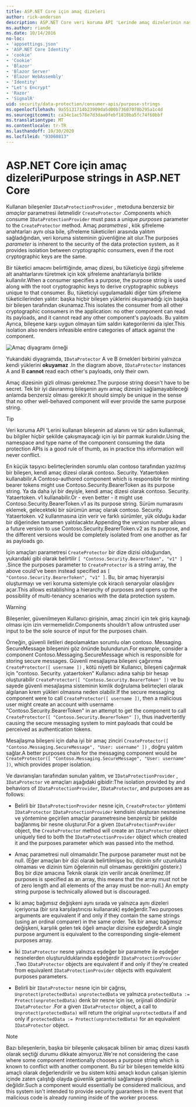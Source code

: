 ```yaml
---
title: ASP.NET Core için amaç dizeleri
author: rick-anderson
description: ASP.NET Core veri koruma API 'Lerinde amaç dizelerinin nasıl kullanıldığını öğrenin.
ms.author: riande
ms.date: 10/14/2016
no-loc:
- 'appsettings.json'
- 'ASP.NET Core Identity'
- 'cookie'
- 'Cookie'
- 'Blazor'
- 'Blazor Server'
- 'Blazor WebAssembly'
- 'Identity'
- "Let's Encrypt"
- 'Razor'
- 'SignalR'
uid: security/data-protection/consumer-apis/purpose-strings
ms.openlocfilehash: 9a55131714b23909da5d00b73607078b295a1c4d
ms.sourcegitcommit: ca34c1ac578e7d3daa0febf1810ba5fc74f60bbf
ms.translationtype: MT
ms.contentlocale: tr-TR
ms.lasthandoff: 10/30/2020
ms.locfileid: "93060813"
---
```

# <a name="purpose-strings-in-aspnet-core"></a><span data-ttu-id="37643-103">ASP.NET Core için amaç dizeleri</span><span class="sxs-lookup"><span data-stu-id="37643-103">Purpose strings in ASP.NET Core</span></span>

<a name="data-protection-consumer-apis-purposes"></a>

<span data-ttu-id="37643-104">Kullanan bileşenler `IDataProtectionProvider` , metoduna benzersiz bir *amaçlar* parametresi iletmelidir `CreateProtector` .</span><span class="sxs-lookup"><span data-stu-id="37643-104">Components which consume `IDataProtectionProvider` must pass a unique *purposes* parameter to the `CreateProtector` method.</span></span> <span data-ttu-id="37643-105">Amaç *parametresi* , kök şifreleme anahtarları aynı olsa bile, şifreleme tüketicileri arasında yalıtım sağladığından, veri koruma sisteminin güvenliğine ait olur.</span><span class="sxs-lookup"><span data-stu-id="37643-105">The purposes *parameter* is inherent to the security of the data protection system, as it provides isolation between cryptographic consumers, even if the root cryptographic keys are the same.</span></span>

<span data-ttu-id="37643-106">Bir tüketici amacını belirttiğinde, amaç dizesi, bu tüketiciye özgü şifreleme alt anahtarlarını türetmek için kök şifreleme anahtarlarıyla birlikte kullanılır.</span><span class="sxs-lookup"><span data-stu-id="37643-106">When a consumer specifies a purpose, the purpose string is used along with the root cryptographic keys to derive cryptographic subkeys unique to that consumer.</span></span> <span data-ttu-id="37643-107">Bu, tüketiciyi uygulamadaki diğer tüm şifreleme tüketicilerinden yalıtır: başka hiçbir bileşen yüklerini okuyamadığı için başka bir bileşen tarafından okunamaz.</span><span class="sxs-lookup"><span data-stu-id="37643-107">This isolates the consumer from all other cryptographic consumers in the application: no other component can read its payloads, and it cannot read any other component's payloads.</span></span> <span data-ttu-id="37643-108">Bu yalıtım Ayrıca, bileşene karşı uygun olmayan tüm saldırı kategorilerini da işler.</span><span class="sxs-lookup"><span data-stu-id="37643-108">This isolation also renders infeasible entire categories of attack against the component.</span></span>

![Amaç diyagramı örneği](purpose-strings/_static/purposes.png)

<span data-ttu-id="37643-110">Yukarıdaki diyagramda, `IDataProtector` A ve B örnekleri birbirini yalnızca kendi yüklerini **okuyamaz** .</span><span class="sxs-lookup"><span data-stu-id="37643-110">In the diagram above, `IDataProtector` instances A and B **cannot** read each other's payloads, only their own.</span></span>

<span data-ttu-id="37643-111">Amaç dizesinin gizli olması gerekmez.</span><span class="sxs-lookup"><span data-stu-id="37643-111">The purpose string doesn't have to be secret.</span></span> <span data-ttu-id="37643-112">Tek bir iyi davranmış bileşenin aynı amaç dizesini sağlamayabileceği anlamda benzersiz olması gerekir.</span><span class="sxs-lookup"><span data-stu-id="37643-112">It should simply be unique in the sense that no other well-behaved component will ever provide the same purpose string.</span></span>

>[!TIP]
> <span data-ttu-id="37643-113">Veri koruma API 'Lerini kullanan bileşenin ad alanını ve tür adını kullanmak, bu bilgiler hiçbir şekilde çakışmayacağı için iyi bir parmak kuralıdır.</span><span class="sxs-lookup"><span data-stu-id="37643-113">Using the namespace and type name of the component consuming the data protection APIs is a good rule of thumb, as in practice this information will never conflict.</span></span>
>
><span data-ttu-id="37643-114">En küçük taşıyıcı belirteçlerinden sorumlu olan contoso tarafından yazılmış bir bileşen, kendi amaç dizesi olarak contoso. Security. Yataertoken kullanabilir.</span><span class="sxs-lookup"><span data-stu-id="37643-114">A Contoso-authored component which is responsible for minting bearer tokens might use Contoso.Security.BearerToken as its purpose string.</span></span> <span data-ttu-id="37643-115">Ya da daha iyi bir deyişle, kendi amaç dizesi olarak contoso. Security. Yataertoken. v1 kullanabilir.</span><span class="sxs-lookup"><span data-stu-id="37643-115">Or - even better - it might use Contoso.Security.BearerToken.v1 as its purpose string.</span></span> <span data-ttu-id="37643-116">Sürüm numarasını eklemek, gelecekteki bir sürümün amaç olarak contoso. Security. Yataertoken. v2 kullanmasına izin verir ve farklı sürümler, yük olduğu kadar bir diğerinden tamamen yalıtılacaktır.</span><span class="sxs-lookup"><span data-stu-id="37643-116">Appending the version number allows a future version to use Contoso.Security.BearerToken.v2 as its purpose, and the different versions would be completely isolated from one another as far as payloads go.</span></span>

<span data-ttu-id="37643-117">İçin amaçları parametresi `CreateProtector` bir dize dizisi olduğundan, yukarıdaki gibi olarak belirtilir `[ "Contoso.Security.BearerToken", "v1" ]` .</span><span class="sxs-lookup"><span data-stu-id="37643-117">Since the purposes parameter to `CreateProtector` is a string array, the above could've been instead specified as `[ "Contoso.Security.BearerToken", "v1" ]`.</span></span> <span data-ttu-id="37643-118">Bu, bir amaç hiyerarşisi oluşturmayı ve veri koruma sistemiyle çok kiracılı senaryolar olasılığını açar.</span><span class="sxs-lookup"><span data-stu-id="37643-118">This allows establishing a hierarchy of purposes and opens up the possibility of multi-tenancy scenarios with the data protection system.</span></span>

<a name="data-protection-contoso-purpose"></a>

>[!WARNING]
> <span data-ttu-id="37643-119">Bileşenler, güvenilmeyen Kullanıcı girişinin, amaç zinciri için tek giriş kaynağı olması için izin vermemelidir.</span><span class="sxs-lookup"><span data-stu-id="37643-119">Components shouldn't allow untrusted user input to be the sole source of input for the purposes chain.</span></span>
>
><span data-ttu-id="37643-120">Örneğin, güvenli iletileri depolamaktan sorumlu olan contoso. Messaging. SecureMessage bileşenini göz önünde bulundurun.</span><span class="sxs-lookup"><span data-stu-id="37643-120">For example, consider a component Contoso.Messaging.SecureMessage which is responsible for storing secure messages.</span></span> <span data-ttu-id="37643-121">Güvenli mesajlaşma bileşeni çağırırma `CreateProtector([ username ])` , kötü niyetli bir Kullanıcı, bileşeni çağırmak için "contoso. Security. yataertoken" Kullanıcı adına sahip bir hesap oluşturabilir `CreateProtector([ "Contoso.Security.BearerToken" ])` ve bu sayede güvenli mesajlaşma sisteminin kimlik doğrulama belirteçleri olarak algılanan krem yükleri olmasına neden olabilir.</span><span class="sxs-lookup"><span data-stu-id="37643-121">If the secure messaging component were to call `CreateProtector([ username ])`, then a malicious user might create an account with username "Contoso.Security.BearerToken" in an attempt to get the component to call `CreateProtector([ "Contoso.Security.BearerToken" ])`, thus inadvertently causing the secure messaging system to mint payloads that could be perceived as authentication tokens.</span></span>
>
><span data-ttu-id="37643-122">Mesajlaşma bileşeni için daha iyi bir amaç zinciri `CreateProtector([ "Contoso.Messaging.SecureMessage", "User: username" ])` , doğru yalıtım sağlar.</span><span class="sxs-lookup"><span data-stu-id="37643-122">A better purposes chain for the messaging component would be `CreateProtector([ "Contoso.Messaging.SecureMessage", "User: username" ])`, which provides proper isolation.</span></span>

<span data-ttu-id="37643-123">Ve davranışları tarafından sunulan yalıtım, ve `IDataProtectionProvider` , `IDataProtector` ve amaçları aşağıdaki gibidir:</span><span class="sxs-lookup"><span data-stu-id="37643-123">The isolation provided by and behaviors of `IDataProtectionProvider`, `IDataProtector`, and purposes are as follows:</span></span>

* <span data-ttu-id="37643-124">Belirli bir `IDataProtectionProvider` nesne için, `CreateProtector` yöntemi `IDataProtector` `IDataProtectionProvider` kendisini oluşturan nesnesine ve yöntemine geçirilen amaçlar parametresine benzersiz bir şekilde bağlanmış bir nesne oluşturur.</span><span class="sxs-lookup"><span data-stu-id="37643-124">For a given `IDataProtectionProvider` object, the `CreateProtector` method will create an `IDataProtector` object uniquely tied to both the `IDataProtectionProvider` object which created it and the purposes parameter which was passed into the method.</span></span>

* <span data-ttu-id="37643-125">Amaç parametresi null olmamalıdır.</span><span class="sxs-lookup"><span data-stu-id="37643-125">The purpose parameter must not be null.</span></span> <span data-ttu-id="37643-126">(Eğer amaçları bir dizi olarak belirtilmişse bu, dizinin sıfır uzunlukta olmaması ve dizinin tüm öğelerinin null olmaması gerektiğini gösterir.) Boş bir dize amacına Teknik olarak izin verilir ancak önerilmez.</span><span class="sxs-lookup"><span data-stu-id="37643-126">(If purposes is specified as an array, this means that the array must not be of zero length and all elements of the array must be non-null.) An empty string purpose is technically allowed but is discouraged.</span></span>

* <span data-ttu-id="37643-127">İki amaç bağımsız değişkeni aynı sırada ve yalnızca aynı dizeleri içeriyorsa (bir sıra karşılaştırıcısı kullanarak) eşdeğerdir.</span><span class="sxs-lookup"><span data-stu-id="37643-127">Two purposes arguments are equivalent if and only if they contain the same strings (using an ordinal comparer) in the same order.</span></span> <span data-ttu-id="37643-128">Tek bir amaç bağımsız değişkeni, karşılık gelen tek öğeli amaçlar dizisine eşdeğerdir.</span><span class="sxs-lookup"><span data-stu-id="37643-128">A single purpose argument is equivalent to the corresponding single-element purposes array.</span></span>

* <span data-ttu-id="37643-129">İki `IDataProtector` nesne yalnızca eşdeğer bir parametre ile eşdeğer nesnelerden oluşturulduklarında eşdeğerdir `IDataProtectionProvider` .</span><span class="sxs-lookup"><span data-stu-id="37643-129">Two `IDataProtector` objects are equivalent if and only if they're created from equivalent `IDataProtectionProvider` objects with equivalent purposes parameters.</span></span>

* <span data-ttu-id="37643-130">Belirli bir `IDataProtector` nesne için bir çağrısı, `Unprotect(protectedData)` `unprotectedData` ve yalnızca `protectedData := Protect(unprotectedData)` denk bir nesne için ise, orijinali döndürür `IDataProtector` .</span><span class="sxs-lookup"><span data-stu-id="37643-130">For a given `IDataProtector` object, a call to `Unprotect(protectedData)` will return the original `unprotectedData` if and only if `protectedData := Protect(unprotectedData)` for an equivalent `IDataProtector` object.</span></span>

> [!NOTE]
> <span data-ttu-id="37643-131">Bazı bileşenlerin, başka bir bileşenle çakışacak bilinen bir amaç dizesi kasıtlı olarak seçtiği durumu dikkate almıyoruz.</span><span class="sxs-lookup"><span data-stu-id="37643-131">We're not considering the case where some component intentionally chooses a purpose string which is known to conflict with another component.</span></span> <span data-ttu-id="37643-132">Bu tür bir bileşen temelde kötü amaçlı olarak değerlendirilir ve bu sistem kötü amaçlı kodun çalışan işlemin içinde zaten çalıştığı olayda güvenlik garantisi sağlamaya yönelik değildir.</span><span class="sxs-lookup"><span data-stu-id="37643-132">Such a component would essentially be considered malicious, and this system isn't intended to provide security guarantees in the event that malicious code is already running inside of the worker process.</span></span>
